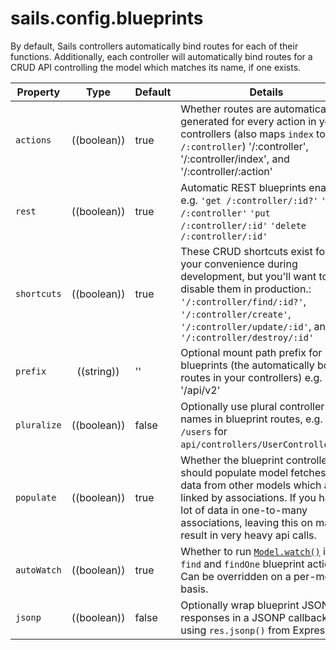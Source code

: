 # sails.config.blueprints

By default, Sails controllers automatically bind routes for each of their functions. Additionally, each controller will automatically bind routes for a CRUD API controlling the model which matches its name, if one exists.

| Property    | Type       | Default   | Details |
|-------------|:----------:|-----------|---------|
| `actions`| ((boolean))|true|Whether routes are automatically generated for every action in your controllers (also maps `index` to `/:controller`) '/:controller', '/:controller/index', and '/:controller/:action'
|`rest`|((boolean))|true|Automatic REST blueprints enabled? e.g. `'get /:controller/:id?'` `'post /:controller'` `'put /:controller/:id'` `'delete /:controller/:id'`
|`shortcuts`|((boolean))|true|These CRUD shortcuts exist for your convenience during development, but you'll want to disable them in production.: `'/:controller/find/:id?'`, `'/:controller/create'`, `'/:controller/update/:id'`, and `'/:controller/destroy/:id'`
| `prefix`      | ((string))| ''     | Optional mount path prefix for blueprints (the automatically bound routes in your controllers) e.g. '/api/v2'
|`pluralize`|((boolean))|false|Optionally use plural controller names in blueprint routes, e.g. `/users` for `api/controllers/UserController.js`.
|`populate`|((boolean))|true|Whether the blueprint controllers should populate model fetches with data from other models which are linked by associations.  If you have a lot of data in one-to-many associations, leaving this on may result in very heavy api calls.
|`autoWatch`|((boolean))|true|Whether to run [`Model.watch()`](http://beta.sailsjs.org/#/documentation/reference/waterline/models/watch.html) in the `find` and `findOne` blueprint actions.  Can be overridden on a per-model basis.
|`jsonp`|((boolean))|false|Optionally wrap blueprint JSON responses in a JSONP callback using `res.jsonp()` from Express 3.

<docmeta name="uniqueID" value="Blueprints187690">
<docmeta name="displayName" value="sails.config.blueprints">


